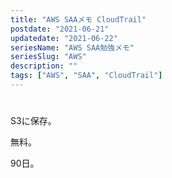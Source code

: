 ```yaml
---
title: "AWS SAAメモ CloudTrail"
postdate: "2021-06-21"
updatedate: "2021-06-22"
seriesName: "AWS SAA勉強メモ"
seriesSlug: "AWS"
description: ""
tags: ["AWS", "SAA", "CloudTrail"]
---
```


# 
S3に保存。

無料。

90日。